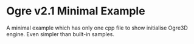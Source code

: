 # Ogre v2.1 Minimal Example

A minimal example which has only one cpp file to show initialise Ogre3D engine. Even simpler than built-in samples.

